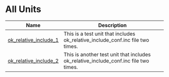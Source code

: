 # All Units


| Name | Description |
|---|---|
| [ok_relative_include_1](ok_relative_include_1.md) | This is a test unit that includes ok\_relative\_include\_conf.inc file two times. |
| [ok_relative_include_2](ok_relative_include_2.md) | This is another test unit that includes ok\_relative\_include\_conf.inc file two times. |

